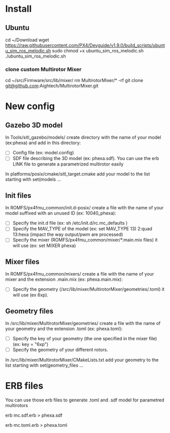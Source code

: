 # Install
## Ubuntu
cd ~/Download
wget https://raw.githubusercontent.com/PX4/Devguide/v1.9.0/build_scripts/ubuntu_sim_ros_melodic.sh
sudo chmod +x ubuntu_sim_ros_melodic.sh
./ubuntu_sim_ros_melodic.sh


### clone custom Multirotor Mixer
cd ~/src/Firmware/src/lib/mixer/
rm MultirotorMixer/* -rf
git clone git@github.com:Aightech/MultirotorMixer.git



# New config

## Gazebo 3D model
In Tools/sitl_gazebo/models/ create directory with the name of your model (ex:phexa) and add in this directory: 
- [ ] Config file (ex: model.config)
- [ ] SDF file describing the 3D model (ex: phexa.sdf). You can use the erb LINK file to generate a parametrized multirotor easily

In platforms/posix/cmake/sitl_target.cmake add your model to the list starting with set(models ... 

## Init files
In ROMFS/px4fmu_common/init.d-posix/ create a file with the name of your model suffixed with an unused ID (ex: 10040_phexa):
- [ ] Specify the init.d file (ex: sh /etc/init.d/rc.mc_defaults )
- [ ] Specify the MAV_TYPE of the model (ex: set MAV_TYPE 13) 2:quad 13:hexa (impact the way output/pwm are processed)
- [ ] Specify the mixer (ROMFS/px4fmu_common/mixer/*.main.mix files) it will use (ex: set MIXER phexa)

## Mixer files
In ROMFS/px4fmu_common/mixers/ create a file with the name of your mixer and the extension .main.mix (ex: phexa.main.mix):
- [ ] Specify the geometry (/src/lib/mixer/MultirotorMixer/geometries/.toml) it will use (ex 6xp).

## Geometry files
In /src/lib/mixer/MultirotorMixer/geometries/ create a file with the name of your geometry and the extension .toml (ex: phexa.toml):
- [ ] Specify the key of your geometry (the one specified in the mixer file) (ex: key = "6xp")
- [ ] Specify the geometry of your different rotors.

In /src/lib/mixer/MultirotorMixer/CMakeLists.txt add your geometry to the list starting with set(geometry_files ...


# ERB files
You can use those erb files to generate .toml and .sdf model for parametred multirotors

erb mc.sdf.erb > phexa.sdf

erb mc.toml.erb > phexa.toml

